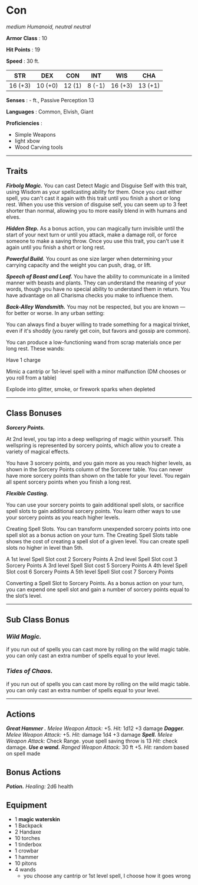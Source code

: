 # Con

_medium Humanoid, neutral neutral_

**Armor Class** : 10

**Hit Points** : 19

**Speed** : 30 ft.

|   STR   |   DEX   |  CON   |  INT   |   WIS   |   CHA   |
| :-----: | :-----: | :----: | :----: | :-----: | :-----: |
| 16 (+3) | 10 (+0) | 12 (1) | 8 (-1) | 16 (+3) | 13 (+1) |

**Senses** : - ft., Passive Perception 13

**Languages** : Common, Elvish, Giant

**Proficiencies** :

- Simple Weapons
- light xbow
- Wood Carving tools

---

## Traits

**_Firbolg Magic._** You can cast Detect Magic and Disguise Self with this trait, using Wisdom as your spellcasting ability for them. Once you cast either spell, you can't cast it again with this trait until you finish a short or long rest. When you use this version of disguise self, you can seem up to 3 feet shorter than normal, allowing you to more easily blend in with humans and elves.

**_Hidden Step._** As a bonus action, you can magically turn invisible until the start of your next turn or until you attack, make a damage roll, or force someone to make a saving throw. Once you use this trait, you can't use it again until you finish a short or long rest.

**_Powerful Build._** You count as one size larger when determining your carrying capacity and the weight you can push, drag, or lift.

**_Speech of Beast and Leaf._** You have the ability to communicate in a limited manner with beasts and plants. They can understand the meaning of your words, though you have no special ability to understand them in return. You have advantage on all Charisma checks you make to influence them.

**_Back-Alley Wandsmith._** You may not be respected, but you are known — for better or worse. In any urban setting:

You can always find a buyer willing to trade something for a magical trinket, even if it's shoddy (you rarely get coin, but favors and gossip are common).

You can produce a low-functioning wand from scrap materials once per long rest. These wands:

Have 1 charge

Mimic a cantrip or 1st-level spell with a minor malfunction (DM chooses or you roll from a table)

Explode into glitter, smoke, or firework sparks when depleted

---

## Class Bonuses

**_Sorcery Points._**

At 2nd level, you tap into a deep wellspring of magic within yourself. This wellspring is represented by sorcery points, which allow you to create a variety of magical effects.

You have 3 sorcery points, and you gain more as you reach higher levels, as shown in the Sorcery Points column of the Sorcerer table. You can never have more sorcery points than shown on the table for your level. You regain all spent sorcery points when you finish a long rest.

**_Flexible Casting._**

You can use your sorcery points to gain additional spell slots, or sacrifice spell slots to gain additional sorcery points. You learn other ways to use your sorcery points as you reach higher levels.

Creating Spell Slots. You can transform unexpended sorcery points into one spell slot as a bonus action on your turn. The Creating Spell Slots table shows the cost of creating a spell slot of a given level. You can create spell slots no higher in level than 5th.

A 1st level Spell Slot cost 2 Sorcery Points
A 2nd level Spell Slot cost 3 Sorcery Points
A 3rd level Spell Slot cost 5 Sorcery Points
A 4th level Spell Slot cost 6 Sorcery Points
A 5th level Spell Slot cost 7 Sorcery Points

Converting a Spell Slot to Sorcery Points. As a bonus action on your turn, you can expend one spell slot and gain a number of sorcery points equal to the slot’s level.

---

## Sub Class Bonus

### **_Wild Magic._**

if you run out of spells you can cast more by rolling on the wild magic table. you can only cast an extra number of spells equal to your level.

### **_Tides of Chaos._**

if you run out of spells you can cast more by rolling on the wild magic table. you can only cast an extra number of spells equal to your level.

---

## Actions

**_Great Hammer ._** _Melee Weapon Attack:_ +5. _Hit:_ 1d12 +3 damage
**_Dagger._** _Melee Weapon Attack:_ +5. _Hit:_ damage 1d4 +3 damage
**_Spell._** _Melee Weapon Attack:_ Check Range. youe spell saving throw is 13 _Hit:_ check damage.
**_Use a wand._** _Ranged Weapon Attack:_ 30 ft +5. _Hit:_ random based on spell made

## Bonus Actions

**_Potion._** _Healing:_ 2d6 health

## Equipment

- 1 **magic waterskin**
- 1 Backpack
- 2 Handaxe
- 10 torches
- 1 tinderbox
- 1 crowbar
- 1 hammer
- 10 pitons
- 4 wands
  - you choose any cantrip or 1st level spell, I choose how it goes wrong
